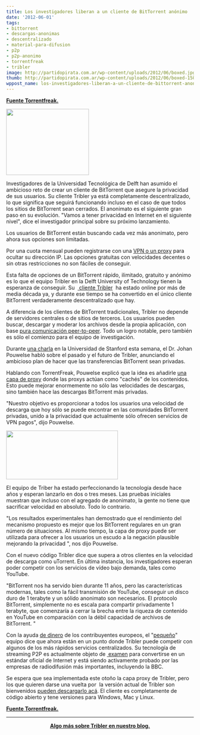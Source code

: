 ```yaml
---
title: Los investigadores liberan a un cliente de BitTorrent anónimo
date: '2012-06-01'
tags:
- bittorrent
- descargas-anonimas
- descentralizado
- material-para-difusion
- p2p
- p2p-anonimo
- torrentfreak
- tribler
image: http://partidopirata.com.ar/wp-content/uploads/2012/06/boxed.jpg
thumb: http://partidopirata.com.ar/wp-content/uploads/2012/06/boxed-150x150.jpg
wppost_name: los-investigadores-liberan-a-un-cliente-de-bittorrent-anonimo
---
```


<strong><a href="https://torrentfreak.com/researchers-anonymous-bittorrent-client-120601/" target="_blank">Fuente Torrentfreak.</a></strong>

<a href="http://partidopirata.com.ar/wp-content/uploads/2012/06/boxed.jpg"><img class="size-full wp-image-4598" title="boxed" src="http://partidopirata.com.ar/wp-content/uploads/2012/06/boxed.jpg" alt="" width="222" height="178" /></a>


Investigadores de la Universidad Tecnológica de Delft han asumido el ambicioso reto de crear un cliente de BitTorrent que asegure la privacidad de sus usuarios. Su cliente Tribler ya está completamente descentralizado, lo que significa que seguirá funcionando incluso en el caso de que todos los sitios de BitTorrent sean cerrados. El anonimato es el siguiente gran paso en su evolución. "Vamos a tener privacidad en Internet en el siguiente nivel", dice el investigador principal sobre su próximo lanzamiento.

Los usuarios de BitTorrent están buscando cada vez más anonimato, pero ahora sus opciones son limitadas.

Por una cuota mensual pueden registrarse con una <a href="http://torrentfreak.com/which-vpn-providers-really-take-anonymity-seriously-111007/">VPN o un proxy</a> para ocultar su dirección IP. Las opciones gratuitas con velocidades decentes o sin otras restricciones no son fáciles de conseguir.

Esta falta de opciones de un BitTorrent rápido, ilimitado, gratuito y anónimo es lo que el equipo Tribler en la Delft University of Technology tienen la esperanza de conseguir. Su  <a href="http://www.tribler.org/trac"> cliente Tribler</a>  ha estado online por más de media década ya, y durante ese tiempo se ha convertido en el único cliente BitTorrent verdaderamente descentralizado que hay.

A diferencia de los clientes de BitTorrent tradicionales, Tribler no depende de servidores centrales o de sitios de terceros. Los usuarios pueden buscar, descargar y moderar los archivos desde la propia aplicación, con base <a href="http://torrentfreak.com/tribler-makes-bittorrent-impossible-to-shut-down-120208/">pura comunicación peer-to-peer</a>. Todo un logro notable, pero también es sólo el comienzo para el equipo de investigación.

Durante <a href="http://stanford-online.stanford.edu/courses/ee380/120530-ee380-300.asx">una charla</a> en la Universidad de Stanford esta semana, el Dr. Johan Pouwelse habló sobre el pasado y el futuro de Tribler, anunciando el ambicioso plan de hacer que las transferencias BitTorrent sean privadas.

Hablando con TorrentFreak, Pouwelse explicó que la idea es añadirle <a href="http://www.scribd.com/doc/80675067/Privacy-Enhancing-Phd-Thesis">una capa de proxy</a> donde las proxys actúan como "cachés" de los contenidos. Esto puede mejorar enormemente no sólo las velocidades de descargas, sino también hace las descargas BitTorrent más privadas.

"Nuestro objetivo es proporcionar a todos los usuarios una velocidad de descarga que hoy sólo se puede encontrar en las comunidades BitTorrent privadas, unido a la privacidad que actualmente sólo ofrecen servicios de VPN pagos", dijo Pouwelse.

<a href="http://partidopirata.com.ar/wp-content/uploads/2012/06/proxy-tribler.jpg"><img class="size-medium wp-image-4599" title="proxy-tribler" src="http://partidopirata.com.ar/wp-content/uploads/2012/06/proxy-tribler-300x131.jpg" alt="" width="300" height="131" /></a>


El equipo de Triber ha estado perfeccionando la tecnología desde hace años y esperan lanzarlo en dos o tres meses. Las pruebas iniciales muestran que incluso con el agregado de anonimato, la gente no tiene que sacrificar velocidad en absoluto. Todo lo contrario.

"Los resultados experimentales han demostrado que el rendimiento del mecanismo propuesto es mejor que los BitTorrent regulares en un gran número de situaciones. Al mismo tiempo, la capa de proxy puede ser utilizada para ofrecer a los usuarios un escudo a la negación plausible mejorando la privacidad ", nos dijo Pouwelse.

Con el nuevo código Tribler dice que supera a otros clientes en la velocidad de descarga como uTorrent. En última instancia, los investigadores esperan poder competir con los servicios de vídeo bajo demanda, tales como YouTube.

"BitTorrent nos ha servido bien durante 11 años, pero las características modernas, tales como la fácil transmisión de YouTube, conseguir un disco duro de 1 terabyte y un sólido anonimato son necesarios. El protocolo BitTorrent, simplemente no es escala para compartir privadamente 1 terabyte, que comenzaría a cerrar la brecha entre la riqueza de contenido en YouTube en comparación con la débil capacidad de archivos de BitTorrent. "

Con la ayuda <a href="http://www.tribler.org/trac/wiki/background">de dinero</a> de los contribuyentes europeos, el "<a href="http://www.tribler.org/Jobs">pequeño</a>" equipo dice que ahora están en un punto donde Tribler puede competir con algunos de los más rápidos servicios centralizados. Su tecnología de streaming P2P es actualmente objeto de <a href="https://datatracker.ietf.org/doc/draft-ietf-ppsp-peer-protocol/"> examen</a> para convertirse en un estándar oficial de Internet y está siendo activamente probado por las empresas de radiodifusión más importantes, incluyendo la BBC.

Se espera que sea implementada este otoño la capa proxy de Tribler, pero los que quieren darse una vuelta por  la versión actual de Tribler son bienvenidos <a href="http://dl.tribler.org/">pueden descargarlo acá</a>. El cliente es completamente de código abierto y tene versiones para Windows, Mac y Linux.

<strong><a href="https://torrentfreak.com/researchers-anonymous-bittorrent-client-120601/" target="_blank">Fuente Torrentfreak.</a>
</strong>

<hr />
<p style="text-align: center;"><strong><a href="http://partidopirata.com.ar/3108/tribler-hace-imposible-cerrar-bittorrent">Algo más sobre Tribler en nuestro blog.</a></strong></p>
